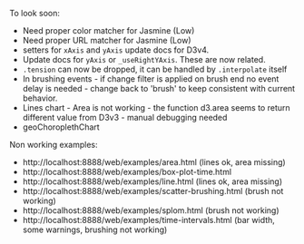 To look soon:

- Need proper color matcher for Jasmine (Low)
- Need proper URL matcher for Jasmine (Low)
- setters for `xAxis` and `yAxis` update docs for D3v4. 
- Update docs for `yAxis` or `_useRightYAxis`. These are now related.
- `.tension` can now be dropped, it can be handled by `.interpolate` itself
- In brushing events - if change filter is applied on brush end no event 
  delay is needed - change back to 'brush' to keep consistent with current
  behavior.
- Lines chart - Area is not working - the function d3.area seems to return different
  value from D3v3 - manual debugging needed
- geoChoroplethChart

Non working examples:

- http://localhost:8888/web/examples/area.html (lines ok, area missing)
- http://localhost:8888/web/examples/box-plot-time.html
- http://localhost:8888/web/examples/line.html (lines ok, area missing)
- http://localhost:8888/web/examples/scatter-brushing.html (brush not working)
- http://localhost:8888/web/examples/splom.html (brush not working)
- http://localhost:8888/web/examples/time-intervals.html 
  (bar width, some warnings, brushing not working)


